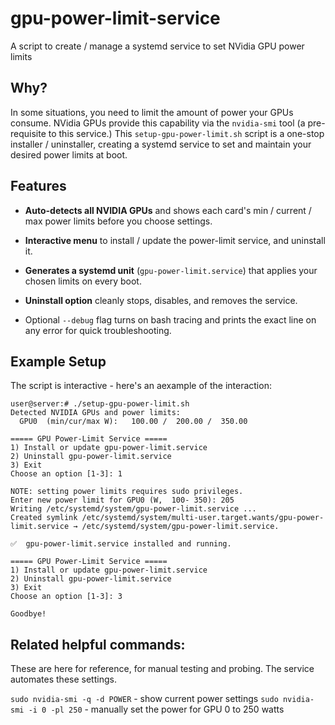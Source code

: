 # gpu-power-limit-service
A script to create / manage a systemd service to set NVidia GPU power limits

## Why?

In some situations, you need to limit the amount of power your GPUs consume. NVidia GPUs provide
this capability via the `nvidia-smi` tool (a pre-requisite to this service.) This
`setup-gpu-power-limit.sh` script is a one-stop installer / uninstaller, creating a systemd
service to set and maintain your desired power limits at boot.

## Features

- **Auto-detects all NVIDIA GPUs** and shows each card's min / current / max power limits before you choose settings.

- **Interactive menu** to install / update the power-limit service, and uninstall it.

- **Generates a systemd unit** (`gpu-power-limit.service`) that applies your chosen limits on every boot.

- **Uninstall option** cleanly stops, disables, and removes the service.

- Optional `--debug` flag turns on bash tracing and prints the exact line on any error for quick troubleshooting.

## Example Setup

The script is interactive - here's an aexample of the interaction:

```
user@server:# ./setup-gpu-power-limit.sh
Detected NVIDIA GPUs and power limits:
  GPU0  (min/cur/max W):   100.00 /  200.00 /  350.00

===== GPU Power-Limit Service =====
1) Install or update gpu-power-limit.service
2) Uninstall gpu-power-limit.service
3) Exit
Choose an option [1-3]: 1

NOTE: setting power limits requires sudo privileges.
Enter new power limit for GPU0 (W,  100- 350): 205
Writing /etc/systemd/system/gpu-power-limit.service ...
Created symlink /etc/systemd/system/multi-user.target.wants/gpu-power-limit.service → /etc/systemd/system/gpu-power-limit.service.

✅  gpu-power-limit.service installed and running.

===== GPU Power-Limit Service =====
1) Install or update gpu-power-limit.service
2) Uninstall gpu-power-limit.service
3) Exit
Choose an option [1-3]: 3

Goodbye!
```

## Related helpful commands:

These are here for reference, for manual testing and probing. The service automates these settings.

`sudo nvidia-smi -q -d POWER` - show current power settings
`sudo nvidia-smi -i 0 -pl 250` - manually set the power for GPU 0 to 250 watts

